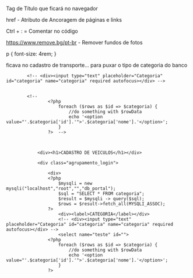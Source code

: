 <title></title>

Tag de Título que ficará no navegador

href - Atributo de Ancoragem de páginas e links

Ctrl + : = Comentar no código

https://www.remove.bg/pt-br  - Remover fundos de fotos









p {
	font-size: 4rem;
}


ficava no cadastro de transporte... para puxar o tipo de categoria do banco

<!-- <?php 
					$mysqli = new mysqli("localhost","root","","db_portal");
					$sql = "SELECT * FROM categoria";
					$result = $mysqli -> query($sql);
					$rows = $result->fetch_all(MYSQLI_ASSOC);
				?>
			-->
			<!-- <div><input type="text" placeholder="Categoria" id="categoria" name="categoria" required autofocus></div> -->


			<!--
					<?php 
						foreach ($rows as $id => $categoria) {
							//do something with $rowData
							echo '<option value="'.$categoria['id'].'">'.$categoria['nome'].'</option>';
						}	
					?>	-->
				
				

				<div><h1>CADASTRO DE VEICULOS</h1></div>

				<div class="agrupamento_login">

					<div>
					<?php 
						$mysqli = new mysqli("localhost","root","","db_portal");
						$sql = "SELECT * FROM categoria";
						$result = $mysqli -> query($sql);
						$rows = $result->fetch_all(MYSQLI_ASSOC);
					?>
						<div><label>CATEGORIA</label></div>	
						<!-- <div><input type="text" placeholder="Categoria" id="categoria" name="categoria" required autofocus></div> -->
						<select name="teste" id="">
					<?php 
						foreach ($rows as $id => $categoria) {
							//do something with $rowData
							echo '<option value="'.$categoria['id'].'">'.$categoria['nome'].'</option>';
						}	
					?>